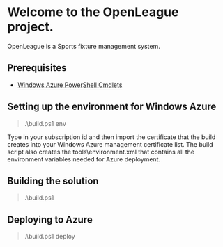 Welcome to the OpenLeague project.
=============================

OpenLeague is a Sports fixture management system.

## Prerequisites

* [Windows Azure PowerShell Cmdlets](http://wappowershell.codeplex.com/)

## Setting up the environment for Windows Azure

> .\build.ps1 env

Type in your subscription id and then import the certificate that the build creates into your Windows Azure management certificate list.
The build script also creates the tools\environment.xml that contains all the environment variables needed for Azure deployment.

## Building the solution

> .\build.ps1

## Deploying to Azure

> .\build.ps1 deploy

